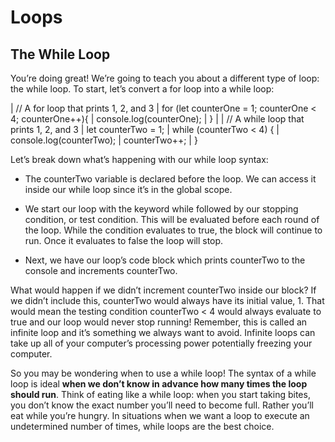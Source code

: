 # Loops

## The While Loop
You’re doing great! We’re going to teach you about a different type of loop: the while loop. To start, let’s convert a for loop into a while loop:

| // A for loop that prints 1, 2, and 3
| for (let counterOne = 1; counterOne < 4; counterOne++){
|   console.log(counterOne);
| }
| 
| // A while loop that prints 1, 2, and 3
| let counterTwo = 1;
| while (counterTwo < 4) {
|   console.log(counterTwo);
|   counterTwo++;
| }

Let’s break down what’s happening with our while loop syntax:

- The counterTwo variable is declared before the loop. We can access it inside our while loop since it’s in the global scope.

- We start our loop with the keyword while followed by our stopping condition, or test condition. This will be evaluated before each round of the loop. While the condition evaluates to true, the block will continue to run. Once it evaluates to false the loop will stop.

- Next, we have our loop’s code block which prints counterTwo to the console and increments counterTwo.

What would happen if we didn’t increment counterTwo inside our block? If we didn’t include this, counterTwo would always have its initial value, 1. That would mean the testing condition counterTwo < 4 would always evaluate to true and our loop would never stop running! Remember, this is called an infinite loop and it’s something we always want to avoid. Infinite loops can take up all of your computer’s processing power potentially freezing your computer.

So you may be wondering when to use a while loop! The syntax of a while loop is ideal **when we don’t know in advance how many times the loop should run**. Think of eating like a while loop: when you start taking bites, you don’t know the exact number you’ll need to become full. Rather you’ll eat while you’re hungry. In situations when we want a loop to execute an undetermined number of times, while loops are the best choice.
